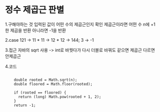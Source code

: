 # 정수 제곱근 판별

1.구해야하는 것
입력된 값이 어떤 수의 제곱근인지 확인
제곱근이라면 어떤 수 n에 +1 한 제곱을 반환
아니라면 -1을 반환


2.case
121 -> 11 * 11 -> 12 * 12 -> 144;
3 -> -1


3.접근
자바의 sqrt 사용 -> int로 바꿧다가 다시 더블로 바꿔도 같으면 제곱근
다르면 안제곱근


4.코드

```

    double rooted = Math.sqrt(n);
    double floored = Math.floor(rooted);
    
    if (rooted == floored) {
      return (long) Math.pow(rooted + 1, 2);
    }
    return -1;

```

